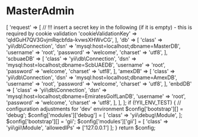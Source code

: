 # MasterAdmin

<?php

$config = [
    'components' => [
        'request' => [
            // !!! insert a secret key in the following (if it is empty) - this is required by cookie validation
            'cookieValidationKey' => 'qIdGuH7QV3GvjmRqcbfda-kvwsXHWvCG',
        ],
        'db' => [
            'class' => 'yii\db\Connection',
            'dsn' => 'mysql:host=localhost;dbname=MasterDB',
            'username' => 'root',
            'password' => 'welcome',
            'charset' => 'utf8',
        ],
         
        'scbuaeDB' => [
            'class' => 'yii\db\Connection',
            'dsn' => 'mysql:host=localhost;dbname=ScbUAEDB',
            'username' => 'root',
            'password' => 'welcome',
            'charset' => 'utf8',
        ],
        'amexDB' => [
            'class' => 'yii\db\Connection',
            'dsn' => 'mysql:host=localhost;dbname=AmexDB',
            'username' => 'root',
            'password' => 'welcome',
            'charset' => 'utf8',
        ],
        'enbdDB' => [
            'class' => 'yii\db\Connection',
            'dsn' => 'mysql:host=localhost;dbname=EmiratesGolfLanDB',
            'username' => 'root',
            'password' => 'welcome',
            'charset' => 'utf8',
        ],


    ],
];

if (!YII_ENV_TEST) {
    // configuration adjustments for 'dev' environment
    $config['bootstrap'][] = 'debug';
    $config['modules']['debug'] = [
        'class' => 'yii\debug\Module',
    ];

    $config['bootstrap'][] = 'gii';
    $config['modules']['gii'] = [
        'class' => 'yii\gii\Module',
        'allowedIPs' => ['127.0.0.1']
    ];
}

return $config;

